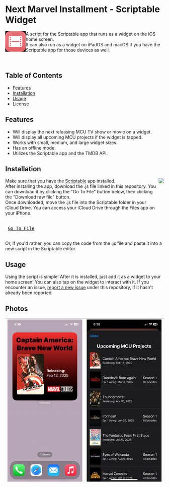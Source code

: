 # Next Marvel Installment - Scriptable Widget

<img align="left" height="65vw" src="./example_images/icon.png">

A script for the Scriptable app that runs as a widget on the iOS home screen.  
It can also run as a widget on iPadOS and macOS if you have the Scriptable app for those devices as well.

</br>

## Table of Contents

- [Features](#features)
- [Installation](#installation)
- [Usage](#usage)
- [License](#license)

## Features

- Will display the next releasing MCU TV show or movie on a widget.
- Will display all upcoming MCU projects if the widget is tapped.
- Works with small, medium, and large widget sizes.
- Has an offline mode.
- Utilizes the Scriptable app and the TMDB API.

## Installation
<a href="https://apps.apple.com/us/app/scriptable/id1405459188">
<img align="right" height="90vw" src="https://i.imgur.com/RX04Jqh.png">
</a>


Make sure that you have the [Scriptable](https://apps.apple.com/us/app/scriptable/id1405459188) app installed.  
After installing the app, download the .js file linked in this repository. You can download it by clicking the "Go To File" button below, then clicking the "Download raw file" button.  
Once downloaded, move the .js file into the Scriptable folder in your iCloud Drive. You can access your iCloud Drive through the Files app on your iPhone.

<kbd> <br> [Go To File](./Next%20Marvel%20Installment.js) <br> </kbd>

Or, if you'd rather, you can copy the code from the .js file and paste it into a new script in the Scriptable editor.

## Usage

Using the script is simple! After it is installed, just add it as a widget to your home screen! You can also tap on the widget to interact with it.
If you encounter an issue, [report a new issue](../../issues) under this repository, if it hasn't already been reported.

## Photos

| ![](./example_images/1.png) | ![](./example_images/2.png) |
|:---:|:---:|
